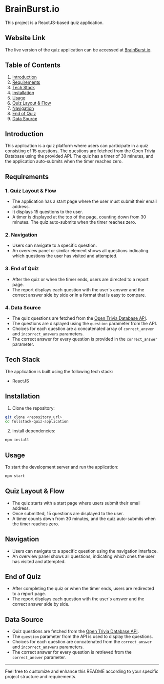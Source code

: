 # BrainBurst.io

This project is a ReactJS-based quiz application.

## Website Link

The live version of the quiz application can be accessed at [BrainBurst.io](https://quiz-seven-omega.vercel.app/).

## Table of Contents

1. [Introduction](#introduction)
2. [Requirements](#requirements)
3. [Tech Stack](#tech-stack)
4. [Installation](#installation)
5. [Usage](#usage)
6. [Quiz Layout & Flow](#quiz-layout--flow)
7. [Navigation](#navigation)
8. [End of Quiz](#end-of-quiz)
9. [Data Source](#data-source)

## Introduction

This application is a quiz platform where users can participate in a quiz consisting of 15 questions. The questions are fetched from the Open Trivia Database using the provided API. The quiz has a timer of 30 minutes, and the application auto-submits when the timer reaches zero.

## Requirements

### 1. Quiz Layout & Flow

- The application has a start page where the user must submit their email address.
- It displays 15 questions to the user.
- A timer is displayed at the top of the page, counting down from 30 minutes. The quiz auto-submits when the timer reaches zero.

### 2. Navigation

- Users can navigate to a specific question.
- An overview panel or similar element shows all questions indicating which questions the user has visited and attempted.

### 3. End of Quiz

- After the quiz or when the timer ends, users are directed to a report page.
- The report displays each question with the user's answer and the correct answer side by side or in a format that is easy to compare.

### 4. Data Source

- The quiz questions are fetched from the [Open Trivia Database API](https://opentdb.com/api.php?amount=15).
- The questions are displayed using the `question` parameter from the API.
- Choices for each question are a concatenated array of `correct_answer` and `incorrect_answers` parameters.
- The correct answer for every question is provided in the `correct_answer` parameter.

## Tech Stack

The application is built using the following tech stack:

- ReactJS

## Installation

1. Clone the repository:

```bash
git clone <repository_url>
cd fullstack-quiz-application
```

2. Install dependencies:

```bash
npm install
```

## Usage

To start the development server and run the application:

```bash
npm start
```

## Quiz Layout & Flow

- The quiz starts with a start page where users submit their email address.
- Once submitted, 15 questions are displayed to the user.
- A timer counts down from 30 minutes, and the quiz auto-submits when the timer reaches zero.

## Navigation

- Users can navigate to a specific question using the navigation interface.
- An overview panel shows all questions, indicating which ones the user has visited and attempted.

## End of Quiz

- After completing the quiz or when the timer ends, users are redirected to a report page.
- The report displays each question with the user's answer and the correct answer side by side.

## Data Source

- Quiz questions are fetched from the [Open Trivia Database API](https://opentdb.com/api.php?amount=15).
- The `question` parameter from the API is used to display the questions.
- Choices for each question are concatenated from the `correct_answer` and `incorrect_answers` parameters.
- The correct answer for every question is retrieved from the `correct_answer` parameter.

---

Feel free to customize and enhance this README according to your specific project structure and requirements.
